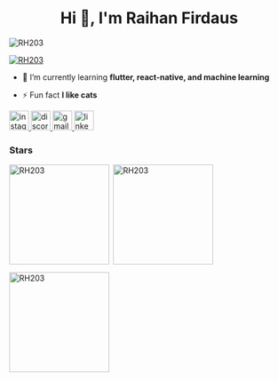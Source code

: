 <h1 align="center">Hi 👋, I'm Raihan Firdaus</h1>
<p align="left"> <img src="https://komarev.com/ghpvc/?username=RH203&label=Profile%20views&color=0e75b6&style=flat" alt="RH203" /> </p>

<p align="left"> <a href="https://github.com/ryo-ma/github-profile-trophy"><img src="https://github-profile-trophy.vercel.app/?username=RH203&theme=dracula&row=3&column=3" alt="RH203" /></a> </p>

- 🌱 I’m currently learning **flutter, react-native, and machine learning**


- ⚡ Fun fact **I like cats**

<div align="left">
  <a href="https://www.instagram.com/raihan.nnn/" target="_blank">
    <img src="https://img.shields.io/static/v1?message=Instagram&logo=instagram&label=&color=E4405F&logoColor=white&labelColor=&style=for-the-badge" height="35" alt="instagram logo"  />
  </a>
  <a href="https://discord.com/channels/r2222" target="_blank">
    <img src="https://img.shields.io/static/v1?message=Discord&logo=discord&label=&color=7289DA&logoColor=white&labelColor=&style=for-the-badge" height="35" alt="discord logo"  />
  </a>
  <a href="r1aihan2003f1irdaus@gmail.com" target="_blank">
    <img src="https://img.shields.io/static/v1?message=Gmail&logo=gmail&label=&color=D14836&logoColor=white&labelColor=&style=for-the-badge" height="35" alt="gmail logo"  />
  </a>
  <img src="https://img.shields.io/static/v1?message=LinkedIn&logo=linkedin&label=&color=0077B5&logoColor=white&labelColor=&style=for-the-badge" height="35" alt="linkedin logo"  />
</div>

<h3 align="left">Stars</h3>
<img align="left" height="180em" src="https://github-readme-stats.vercel.app/api/top-langs/?username=RH203&layout=compact&theme=dracula" alt=RH203 />

<p>&nbsp;<img align="center" height="180em" src="https://github-readme-stats.vercel.app/api?username=RH203&show_icons=true&locale=en&theme=dracula" alt="RH203" /></p>

<p><img align="center" height="180em" src="https://github-readme-streak-stats.herokuapp.com/?user=RH203&theme=dracula" alt="RH203" /></p>



